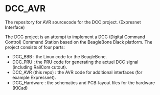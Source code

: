 # DCC_AVR
The repository for AVR sourcecode for the DCC project. (Expresnet Interface)

The DCC project is an attempt to implement a DCC (Digital Command Control) Command Station based on the BeagleBone Black platform.
The project consists of four parts:
- DCC_BBB : the Linux code for the BeagleBone.
- DCC_PRU : the PRU code for generating the actuel DCC signal (including RailCom cutout).
- DCC_AVR (this repo) : the AVR code for additional interfaces (for example Expressnet).
- DCC_Hardware : the schematics and PCB-layout files for the hardware (KiCad)
